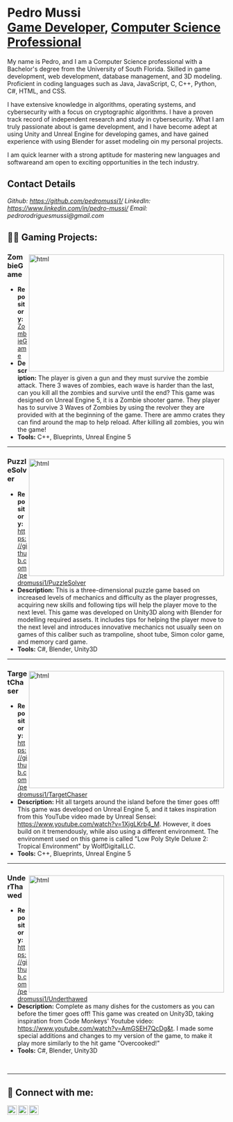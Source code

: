 

<h1>Pedro Mussi<br/><a href="https://github.com/pedromussi1">Game Developer</a>, <a href="https://www.linkedin.com/in/joshmadakor/">Computer Science Professional</a> </h1>

<p>
My name is Pedro, and I am a Computer Science professional with a Bachelor's degree from the University of South Florida. Skilled in game development, web development, database management, and 3D modeling. Proficient in coding  languages such as Java, JavaScript, C, C++, Python, C#, HTML, and CSS. 
    
I have extensive knowledge in algorithms, operating systems, and cybersecurity with a focus on cryptographic algorithms. I have a proven track record of independent research and study in cybersecurity. What I am truly passionate about is game development, and I have become adept at using Unity and Unreal Engine for developing games, and have gained experience with using Blender for asset modeling oin my personal projects. 
    
I am quick learner with a strong aptitude for mastering new languages and softwareand am open to exciting opportunities  in the tech industry. 
</p>

## Contact Details

_Github: https://github.com/pedromussi1/_
_LinkedIn: https://www.linkedin.com/in/pedro-mussi/_
_Email: pedrorodriguesmussi@gmail.com_

<h2>👨‍💻 Gaming Projects:</h2>

<div>
<a href="https://www.youtube.com/watch?v=BVd8ceOzIzk">
<img align="right" height="270px" width="450px" src="https://img.youtube.com/vi/BVd8ceOzIzk/0.jpg" alt="html" style="vertical-align:top; margin:4px">  
</a>

### ZombieGame
  * **Repository:**  <a href="https://github.com/pedromussi1/ZombieGame" target="_blank">ZombieGame</a>
  * **Description:** The player is given a gun and they must survive the zombie attack. There 3 waves of zombies, each wave is harder than the last, can you kill all the zombies and survive until the end? This game was designed on Unreal Engine 5, it is a Zombie shooter game. They player has to survive 3 Waves of Zombies by using the revolver they are provided with at the beginning of the game. There are ammo crates they can find around the map to help reload. After killing all zombies, you win the game!
  * **Tools:**  C++, Blueprints, Unreal Engine 5
</div>


<hr>
<div>
<a href="https://www.youtube.com/watch?v=wtw1QMQUFRQ">
<img align="right" height="270px" width="450px" src="https://img.youtube.com/vi/wtw1QMQUFRQ/0.jpg" alt="html" style="vertical-align:top; margin:4px">  
</a>

### PuzzleSolver
  * **Repository:**  https://github.com/pedromussi1/PuzzleSolver
  * **Description:** This is a three-dimensional puzzle game based on increased levels of mechanics and difficulty as the player progresses, acquiring new skills and following tips will help the player move to the next level. This game was developed on Unity3D along with Blender for modelling required assets. It includes tips for helping the player move to the next level and introduces innovative mechanics not usually seen on games of this caliber such as trampoline, shoot tube, Simon color game, and memory card game.
  * **Tools:**  C#, Blender, Unity3D
</div>
<hr>

<div>
<a href="https://www.youtube.com/watch?v=RmglLZSRwH8">
<img align="right" height="270px" width="450px" src="https://img.youtube.com/vi/RmglLZSRwH8/0.jpg" alt="html" style="vertical-align:top; margin:4px">  
</a>

### TargetChaser
  * **Repository:**  https://github.com/pedromussi1/TargetChaser
  * **Description:** Hit all targets around the island before the timer goes off! This game was developed on Unreal Engine 5, and it takes inspiration from this YouTube video made by Unreal Sensei: https://www.youtube.com/watch?v=1XjgLKrb4_M. However, it does build on it tremendously, while also using a different environment. The environment used on this game is called "Low Poly Style Deluxe 2: Tropical Environment" by WolfDigitalLLC.
  * **Tools:**  C++, Blueprints, Unreal Engine 5
</div>
<hr>

<div>
<a href="https://www.youtube.com/watch?v=RmglLZSRwH8">
<img align="right" height="270px" width="450px" src="https://img.youtube.com/vi/RmglLZSRwH8/0.jpg" alt="html" style="vertical-align:top; margin:4px">  
</a>

### UnderThawed
  * **Repository:**  https://github.com/pedromussi1/Underthawed
  * **Description:** Complete as many dishes for the customers as you can before the timer goes off! This game was created on Unity3D, taking inspiration from Code Monkeys' Youtube video: https://www.youtube.com/watch?v=AmGSEH7QcDg&t. I made some special additions and changes to my version of the game, to make it play more similarly to the hit game "Overcooked!"
  * **Tools:**  C#, Blender, Unity3D
</div>
<br>
<hr>






<h2> 🤳 Connect with me:</h2>

[<img align="left" alt="PedroMussi | YouTube" width="22px" src="https://cdn.jsdelivr.net/npm/simple-icons@v3/icons/gmail.svg" />][gmail]
[<img align="left" alt="PedroMussi | Twitter" width="22px" src="https://cdn.jsdelivr.net/npm/simple-icons@v3/icons/twitter.svg" />][twitter]
[<img align="left" alt="PedroMussi | LinkedIn" width="22px" src="https://cdn.jsdelivr.net/npm/simple-icons@v3/icons/linkedin.svg" />][linkedin]

[twitter]: https://twitter.com/ph_mussi
[gmail]: mailto:pedrorodriguesmussi@gmail.com
[linkedin]: https://www.linkedin.com/in/pedro-mussi-1323071b1/

<!--
**joshmadakor1/joshmadakor1** is a ✨ _special_ ✨ repository because its `README.md` (this file) appears on your GitHub profile.

Here are some ideas to get you started:

- 🔭 I’m currently working on ...
- 🌱 I’m currently learning ...
- 👯 I’m looking to collaborate on ...
- 🤔 I’m looking for help with ...
- 💬 Ask me about ...
- 📫 How to reach me: ...
- 😄 Pronouns: ...
- ⚡ Fun fact: ...
-->


